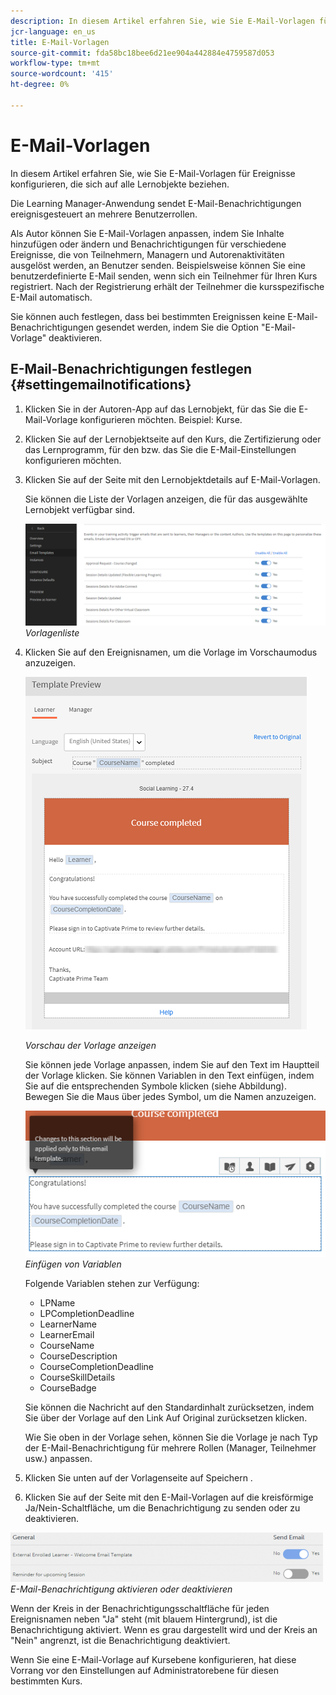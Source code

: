 ```yaml
---
description: In diesem Artikel erfahren Sie, wie Sie E-Mail-Vorlagen für Ereignisse konfigurieren, die sich auf alle Lernobjekte beziehen.
jcr-language: en_us
title: E-Mail-Vorlagen
source-git-commit: fda58bc18bee6d21ee904a442884e4759587d053
workflow-type: tm+mt
source-wordcount: '415'
ht-degree: 0%

---
```




# E-Mail-Vorlagen

In diesem Artikel erfahren Sie, wie Sie E-Mail-Vorlagen für Ereignisse konfigurieren, die sich auf alle Lernobjekte beziehen.

Die Learning Manager-Anwendung sendet E-Mail-Benachrichtigungen ereignisgesteuert an mehrere Benutzerrollen.

Als Autor können Sie E-Mail-Vorlagen anpassen, indem Sie Inhalte hinzufügen oder ändern und Benachrichtigungen für verschiedene Ereignisse, die von Teilnehmern, Managern und Autorenaktivitäten ausgelöst werden, an Benutzer senden. Beispielsweise können Sie eine benutzerdefinierte E-Mail senden, wenn sich ein Teilnehmer für Ihren Kurs registriert. Nach der Registrierung erhält der Teilnehmer die kursspezifische E-Mail automatisch.

Sie können auch festlegen, dass bei bestimmten Ereignissen keine E-Mail-Benachrichtigungen gesendet werden, indem Sie die Option &quot;E-Mail-Vorlage&quot; deaktivieren.

## E-Mail-Benachrichtigungen festlegen {#settingemailnotifications}

1. Klicken Sie in der Autoren-App auf das Lernobjekt, für das Sie die E-Mail-Vorlage konfigurieren möchten. Beispiel: Kurse.
1. Klicken Sie auf der Lernobjektseite auf den Kurs, die Zertifizierung oder das Lernprogramm, für den bzw. das Sie die E-Mail-Einstellungen konfigurieren möchten.
1. Klicken Sie auf der Seite mit den Lernobjektdetails auf E-Mail-Vorlagen.

   Sie können die Liste der Vorlagen anzeigen, die für das ausgewählte Lernobjekt verfügbar sind.

   ![](assets/email-templates-forlearningprograms.png)
   *Vorlagenliste*

1. Klicken Sie auf den Ereignisnamen, um die Vorlage im Vorschaumodus anzuzeigen.

   ![](assets/preview-the-emailtemplateforyourlearningobject.png)

   *Vorschau der Vorlage anzeigen*

   Sie können jede Vorlage anpassen, indem Sie auf den Text im Hauptteil der Vorlage klicken. Sie können Variablen in den Text einfügen, indem Sie auf die entsprechenden Symbole klicken (siehe Abbildung). Bewegen Sie die Maus über jedes Symbol, um die Namen anzuzeigen.

   ![](assets/insert-variable.png)
   *Einfügen von Variablen*

   Folgende Variablen stehen zur Verfügung:

   * LPName
   * LPCompletionDeadline
   * LearnerName
   * LearnerEmail
   * CourseName
   * CourseDescription
   * CourseCompletionDeadline
   * CourseSkillDetails
   * CourseBadge

   Sie können die Nachricht auf den Standardinhalt zurücksetzen, indem Sie über der Vorlage auf den Link Auf Original zurücksetzen klicken.

   Wie Sie oben in der Vorlage sehen, können Sie die Vorlage je nach Typ der E-Mail-Benachrichtigung für mehrere Rollen (Manager, Teilnehmer usw.) anpassen.

1. Klicken Sie unten auf der Vorlagenseite auf Speichern .
1. Klicken Sie auf der Seite mit den E-Mail-Vorlagen auf die kreisförmige Ja/Nein-Schaltfläche, um die Benachrichtigung zu senden oder zu deaktivieren.

![](assets/email-notification-e1437624109719.png)
*E-Mail-Benachrichtigung aktivieren oder deaktivieren*

Wenn der Kreis in der Benachrichtigungsschaltfläche für jeden Ereignisnamen neben &quot;Ja&quot; steht (mit blauem Hintergrund), ist die Benachrichtigung aktiviert. Wenn es grau dargestellt wird und der Kreis an &quot;Nein&quot; angrenzt, ist die Benachrichtigung deaktiviert.

Wenn Sie eine E-Mail-Vorlage auf Kursebene konfigurieren, hat diese Vorrang vor den Einstellungen auf Administratorebene für diesen bestimmten Kurs.
